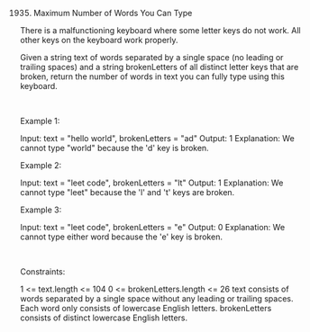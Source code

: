 1935. Maximum Number of Words You Can Type

There is a malfunctioning keyboard where some letter keys do not work. All other keys on the keyboard work properly.

Given a string text of words separated by a single space (no leading or trailing spaces) and a string brokenLetters of all distinct letter keys that are broken, return the number of words in text you can fully type using this keyboard.

 

Example 1:

Input: text = "hello world", brokenLetters = "ad"
Output: 1
Explanation: We cannot type "world" because the 'd' key is broken.


Example 2:

Input: text = "leet code", brokenLetters = "lt"
Output: 1
Explanation: We cannot type "leet" because the 'l' and 't' keys are broken.


Example 3:

Input: text = "leet code", brokenLetters = "e"
Output: 0
Explanation: We cannot type either word because the 'e' key is broken.


 

Constraints:

1 <= text.length <= 104
0 <= brokenLetters.length <= 26
text consists of words separated by a single space without any leading or trailing spaces.
Each word only consists of lowercase English letters.
brokenLetters consists of distinct lowercase English letters.